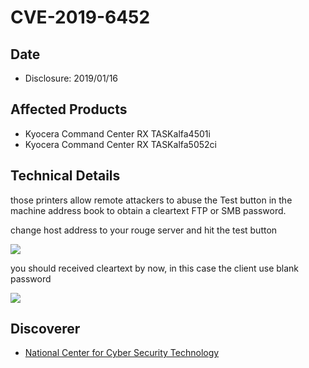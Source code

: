 # CVE-2019-6452

## Date

- Disclosure: 2019/01/16

## Affected Products

- Kyocera Command Center RX TASKalfa4501i
- Kyocera Command Center RX TASKalfa5052ci

## Technical Details

those printers allow remote attackers to abuse the Test button in the machine
address book to obtain a cleartext FTP or SMB password.

change host address to your rouge server and hit the test button

![](https://github.com/cvereveal/CVEs/blob/master/CVE-2019-6452/pics/address_book.png)

you should received cleartext by now, in this case the client use blank
password

![](https://github.com/cvereveal/CVEs/blob/master/CVE-2019-6452/pics/rouge_server.png)

## Discoverer

- [National Center for Cyber Security Technology](https://www.nccst.nat.gov.tw/)
